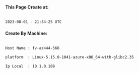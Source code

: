 
   
#### This Page Create at:

```bash

2023-08-01 - 21:34:25 UTC

```

#### Create By Machine:

```bash

Host Name : fv-az444-566

platform  : Linux-5.15.0-1041-azure-x86_64-with-glibc2.35

Ip Local  : 10.1.0.108

```

